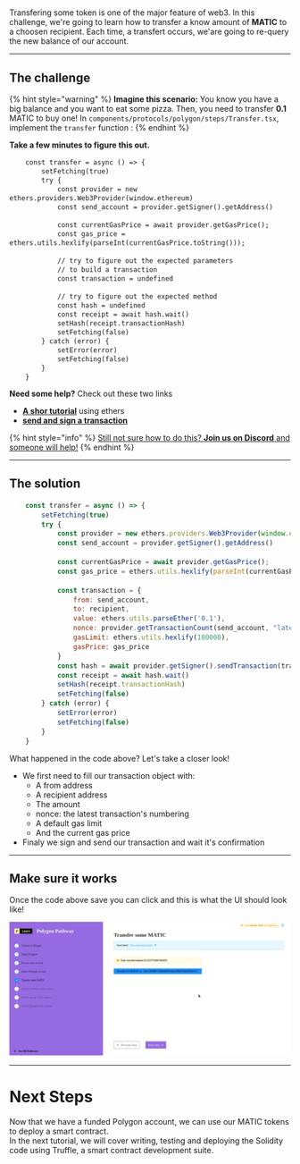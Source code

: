 # 

Transfering some token is one of the major feature of web3. In this challenge, we're going to learn how to transfer a know amount of **MATIC** to a choosen recipient. Each time, a transfert occurs, we'are going to re-query the new balance of our account.

-------------------------------------

## The challenge

{% hint style="warning" %}
**Imagine this scenario:** You know you have a big balance and you want to eat some pizza. Then, you need to transfer **0.1** MATIC to buy one! In `components/protocols/polygon/steps/Transfer.tsx`, implement the `transfer` function :
{% endhint %}

**Take a few minutes to figure this out.**

```tsx
    const transfer = async () => {
        setFetching(true)
        try {
            const provider = new ethers.providers.Web3Provider(window.ethereum)
            const send_account = provider.getSigner().getAddress()
    
            const currentGasPrice = await provider.getGasPrice();
            const gas_price = ethers.utils.hexlify(parseInt(currentGasPrice.toString()));

    		// try to figure out the expected parameters
            // to build a transaction
            const transaction = undefined 

			// try to figure out the expected method 
            const hash = undefined
            const receipt = await hash.wait()
            setHash(receipt.transactionHash)
            setFetching(false)
        } catch (error) {
            setError(error)
            setFetching(false)
        }
	}
```

**Need some help?** Check out these two links  
* [**A shor tutorial**](https://ethereum.org/fr/developers/tutorials/send-token-etherjs/) using ethers  
* [**send and sign a transaction**](https://docs.ethers.io/v5/api/signer/#Signer-sendTransaction)

{% hint style="info" %}
[Still not sure how to do this? **Join us on Discord** and someone will help!](https://discord.gg/fszyM7K)
{% endhint %}

-------------------------------------

## The solution

```javascript
    const transfer = async () => {
        setFetching(true)
        try {
            const provider = new ethers.providers.Web3Provider(window.ethereum)
            const send_account = provider.getSigner().getAddress()
    
            const currentGasPrice = await provider.getGasPrice();
            const gas_price = ethers.utils.hexlify(parseInt(currentGasPrice.toString()));
    
            const transaction = {
                from: send_account,
                to: recipient,
                value: ethers.utils.parseEther('0.1'),
                nonce: provider.getTransactionCount(send_account, "latest"),
                gasLimit: ethers.utils.hexlify(100000),
                gasPrice: gas_price 
            }
            const hash = await provider.getSigner().sendTransaction(transaction)
            const receipt = await hash.wait()
            setHash(receipt.transactionHash)
            setFetching(false)
        } catch (error) {
            setError(error)
            setFetching(false)
        }
	}
```

What happened in the code above? Let's take a closer look!

* We first need to fill our transaction object with:
    * A from address
    * A recipient address
    * The amount
    * nonce: the latest transaction's numbering
    * A default gas limit
    * And the current gas price
* Finaly we sign and send our transaction and wait it's confirmation
-------------------------------------

## Make sure it works

Once the code above save you can click and this is what the UI should look like!

![](../../../.gitbook/assets/polygon-transfer-v2.gif)

-------------------------------------

# Next Steps

Now that we have a funded Polygon account, we can use our MATIC tokens to deploy a smart contract.  
In the next tutorial, we will cover writing, testing and deploying the Solidity code using Truffle, a smart contract development suite.
